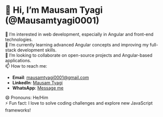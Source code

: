 # 👋 Hi, I’m Mausam Tyagi (@Mausamtyagi0001)

👀 I’m interested in web development, especially in Angular and front-end technologies.  
🌱 I’m currently learning advanced Angular concepts and improving my full-stack development skills.  
💞️ I’m looking to collaborate on open-source projects and Angular-based applications.  
📫 How to reach me:  
- **Email**: [mausamtyagi0001@gmail.com](mailto:mausamtyagi0001@gmail.com)  
- **LinkedIn**: [Mausam Tyagi](https://www.linkedin.com/in/mausamtyagi0001/)  
- **WhatsApp**: [Message me](https://wa.me/9761431498)  

😄 Pronouns: He/Him  
⚡ Fun fact: I love to solve coding challenges and explore new JavaScript frameworks!
